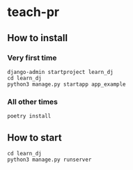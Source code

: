 # teach-pr

## How to install
### Very first time
```shell
django-admin startproject learn_dj
cd learn_dj
python3 manage.py startapp app_example
```

### All other times
```shell
poetry install
```

## How to start
```shell
cd learn_dj
python3 manage.py runserver
```
